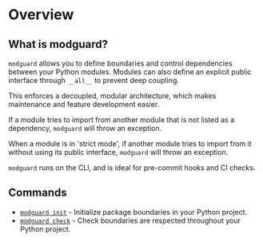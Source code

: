 # Overview

## What is modguard?
`modguard` allows you to define boundaries and control dependencies between your Python modules.
Modules can also define an explicit public interface through `__all__` to prevent deep coupling.

This enforces a decoupled, modular architecture, which makes maintenance and feature development easier.

If a module tries to import from another module that is not listed as a dependency, `modguard` will throw an exception.

When a module is in 'strict mode', if another module tries to import from it without using its public interface, `modguard` will throw an exception.

`modguard` runs on the CLI, and is ideal for pre-commit hooks and CI checks.

## Commands
* [`modguard init`](usage.md#modguard-init) - Initialize package boundaries in your Python project.
* [`modguard check`](usage.md#modguard-check) - Check boundaries are respected throughout your Python project.
